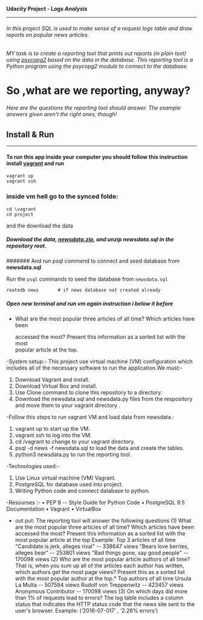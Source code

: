 **Udacity Project - Logs _Analysis_**
________________________________________________________________
###### In this project SQL is used to make sense of a request logs table and draw reports on popular news articles.
###### MY task is to create a reporting tool that prints out reports (in plain text) using [psycopg2](http://initd.org/psycopg/docs/usage.html#query-parameters) based on the data in the database. This reporting tool is a Python program using the psycopg2 module to connect to the database.
# So ,what are we reporting, anyway?
###### Here are the questions the reporting tool should answer. The example answers given aren't the right ones, though!
## Install & Run
____________________________________________________________________________

#### To  run this app inside your computer you should follow this instruction install [vagrant](https://www.vagarnt.com) and run
````
vagrant up 
vagrant ssh
````
### inside vm hell go to the synced folde:
```
cd \vagrant
cd project
```
and the download the data 
##### Download the data, [newsdata.zip](https://d17h27t6h515a5.cloudfront.net/topher/2016/August/57b5f748_newsdata/newsdata.zip), and unzip newsdata.sql in the repository root. 
####### And run psql commend to connect and seed database from **newsdata.sql**

Run the  `psql` commands to seed the database from `newsdata.sql`
````
reatedb news       # if news database not created already

````

#####  Open new terminal and run vm again instruction i below it before 
- What are the most popular three articles of all time? Which articles have been          

    accessed the most? Present this information as a sorted list with the most        
	  popular article at the top.

-System setup:-
This project use virtual machine (VM) configuration which includes all of the necessary software to run the application.We must:-
1. Download Vagrant and install.
2. Download Virtual Box and install.
3. Use Clone command to clone this repository to a directory.
4. Download the newsdata.sql and newsdata.py files from the respository and move them to your vagrant directory .


-Follow this steps to run vagrant VM and load data from newsdata :
1. vagrant up to start up the VM.
2. vagrant ssh to log into the VM.
3. cd /vagrant to change to your vagrant directory.
4. psql -d news -f newsdata.sql to load the data and create the tables.
5. python3 newsdata.py to run the reporting tool.

-Technologies used:-
1. Use Linux virtual machine (VM) Vagrant.
2. PostgreSQL for database used into project.
3. Writing Python code and connect database to python.

-Resourses :-
• PEP 8 -- Style Guide for Python Code
• PostgreSQL 9.5 Documentation
• Vagrant
• VirtualBox

 - out put:
The reporting tool will answer the following questions
(1) What are the most popular three articles of all time? Which articles have been accessed the most? Present this information as a sorted list with the most popular article at the top
Example:
Top 3 articles of all time
"Candidate is jerk, alleges rival" -- 338647 views
"Bears love berries, alleges bear" -- 253801 views
"Bad things gone, say good people" -- 170098 views
(2) Who are the most popular article authors of all time? That is, when you sum up all of the articles each author has written, which authors get the most page views? Present this as a sorted list with the most popular author at the top.*
Top authors of all time
Ursula La Multa -- 507594 views
Rudolf von Treppenwitz -- 423457 views
Anonymous Contributor -- 170098 views
(3) On which days did more than 1% of requests lead to errors? The log table includes a column status that indicates the HTTP status code that the news site sent to the user's browser.
Example: (‘2016-07-017’ , ‘2.26% errors’)